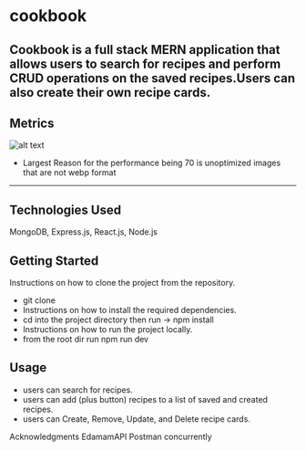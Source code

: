 # cookbook
Cookbook is a full stack MERN application that allows users to search for recipes and perform CRUD operations on the saved recipes.Users can also create their own recipe cards.
---
## Metrics
![alt text](https://i.ibb.co/6ZksRPg/cookbook-metrics.png)
- Largest Reason for the performance being 70 is unoptimized images that are not webp format
---
## Technologies Used
MongoDB, Express.js, React.js, Node.js
## Getting Started
Instructions on how to clone the project from the repository.
- git clone 
- Instructions on how to install the required dependencies.
- cd into the project directory then run -> npm install
- Instructions on how to run the project locally.
- from the root dir run npm run dev
## Usage
- users can search for recipes.
- users can add (plus button) recipes to a list of saved and created recipes.
- users can Create, Remove, Update, and Delete recipe cards.

Acknowledgments
EdamamAPI
Postman 
concurrently
